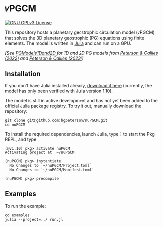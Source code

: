 # 𝜈PGCM

[![GNU GPLv3 License](https://img.shields.io/badge/License-GNU%20GPL-blue)](https://www.gnu.org/licenses/gpl-3.0.en.html)

This repository hosts a planetary geostrophic circulation model (𝜈PGCM) that solves the 3D planetary geostrophic (PG) equations using finite elements.
The model is written in [Julia](https://julialang.org/) and can run on a GPU.

*[See [PGModels1Dand2D](https://github.com/hgpeterson/PGModels1Dand2D) for 1D and 2D PG models from [Peterson & Callies (2022)](https://doi.org/10.1175/JPO-D-21-0173.1) and [Peterson & Callies (2023)](https://doi.org/10.1175/JPO-D-22-0082.1)]*

## Installation

If you don't have Julia installed already, [download it here](https://julialang.org/downloads/) (currently, the model has only been verified with Julia version 1.10).

The model is still in active development and has not yet been added to the official Julia package registry.
To try it out, manually download the repository:
```
git clone git@github.com:hgpeterson/nuPGCM.git
cd nuPGCM
```
To install the required dependencies, launch Julia, type `]` to start the Pkg REPL, and type
```
(@v1.10) pkg> activate nuPGCM
Activating project at `~/nuPGCM`

(nuPGCM) pkg> instantiate
  No Changes to `~/nuPGCM/Project.toml`
  No Changes to `~/nuPGCM/Manifest.toml`

(nuPGCM) pkg> precompile
```

## Examples

To run the example:
```
cd examples
julia --project=../ run.jl
```